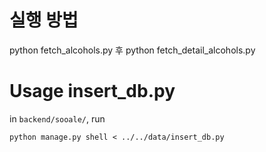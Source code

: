 # 실행 방법
python fetch_alcohols.py 후
python fetch_detail_alcohols.py

# Usage insert_db.py

in `backend/sooale/`, run 

`python manage.py shell < ../../data/insert_db.py`